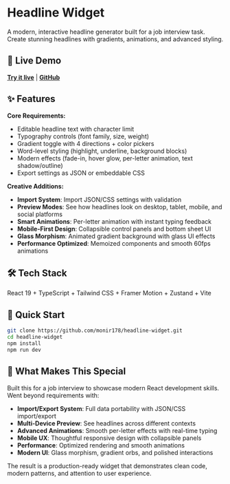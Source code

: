 # Headline Widget

A modern, interactive headline generator built for a job interview task. Create stunning headlines with gradients, animations, and advanced styling.

## 🚀 Live Demo

**[Try it live](https://headline-widget-theta.vercel.app/)** | **[GitHub](https://github.com/monir178/headline-widget)**

## ✨ Features

**Core Requirements:**

- Editable headline text with character limit
- Typography controls (font family, size, weight)
- Gradient toggle with 4 directions + color pickers
- Word-level styling (highlight, underline, background blocks)
- Modern effects (fade-in, hover glow, per-letter animation, text shadow/outline)
- Export settings as JSON or embeddable CSS

**Creative Additions:**

- **Import System**: Import JSON/CSS settings with validation
- **Preview Modes**: See how headlines look on desktop, tablet, mobile, and social platforms
- **Smart Animations**: Per-letter animation with instant typing feedback
- **Mobile-First Design**: Collapsible control panels and bottom sheet UI
- **Glass Morphism**: Animated gradient background with glass UI effects
- **Performance Optimized**: Memoized components and smooth 60fps animations

## 🛠 Tech Stack

React 19 + TypeScript + Tailwind CSS + Framer Motion + Zustand + Vite

## 🚀 Quick Start

```bash
git clone https://github.com/monir178/headline-widget.git
cd headline-widget
npm install
npm run dev
```

## 📱 What Makes This Special

Built this for a job interview to showcase modern React development skills. Went beyond requirements with:

- **Import/Export System**: Full data portability with JSON/CSS import/export
- **Multi-Device Preview**: See headlines across different contexts
- **Advanced Animations**: Smooth per-letter effects with real-time typing
- **Mobile UX**: Thoughtful responsive design with collapsible panels
- **Performance**: Optimized rendering and smooth animations
- **Modern UI**: Glass morphism, gradient orbs, and polished interactions

The result is a production-ready widget that demonstrates clean code, modern patterns, and attention to user experience.
